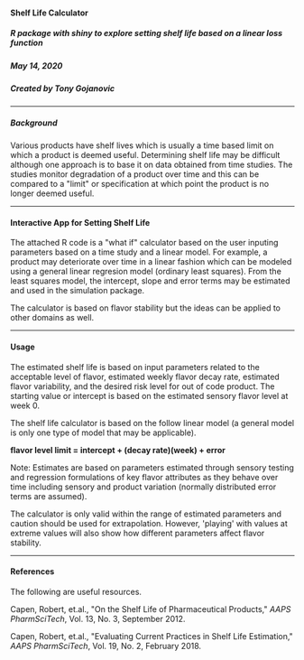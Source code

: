 
#### Shelf Life Calculator
##### R package with shiny to explore setting shelf life based on a linear loss function
##### May 14, 2020
##### Created by Tony Gojanovic

***

##### Background

Various products have shelf lives which is usually a time based limit on which a product is deemed useful.  Determining shelf life may be difficult although one approach is to base it on data obtained from time studies.  The studies monitor degradation of a product over time and this can be compared to a "limit" or specification at which point the product is no longer deemed useful.

***

#### Interactive App for Setting Shelf Life

The attached R code is a "what if" calculator based on the user inputing parameters based on a time study and a linear model.  For example, a product may deteriorate over time in a linear fashion which can be modeled using a general linear regresion model (ordinary least squares).  From the least squares model, the intercept, slope and error terms may be estimated and used in the simulation package.

The calculator is based on flavor stability but the ideas can be applied to other domains as well.

***

#### Usage

The estimated shelf life is based on input parameters related to the acceptable level of flavor, estimated weekly flavor decay rate, estimated flavor variability, and the desired risk level for out of code product.  The starting value or intercept is based on the estimated sensory flavor level at week 0.

The shelf life calculator is based on the follow linear model (a general model is only one type of model that may be applicable).

  **flavor level limit = intercept + (decay rate)(week) + error**

Note: Estimates are based on parameters estimated through sensory testing and regression formulations of key flavor attributes as they behave over time including sensory and product variation (normally distributed error terms are assumed).

The calculator is only valid within the range of estimated parameters and caution should be used for extrapolation.  However, 'playing' with values at extreme values will also show how different parameters affect flavor stability.

***

#### References

The following are useful resources.

Capen, Robert, et.al., "On the Shelf Life of Pharmaceutical Products," *AAPS PharmSciTech*, Vol. 13, No. 3, September 2012.  

Capen, Robert, et.al., "Evaluating Current Practices in Shelf Life Estimation," *AAPS PharmSciTech*, Vol. 19, No. 2, February 2018.




